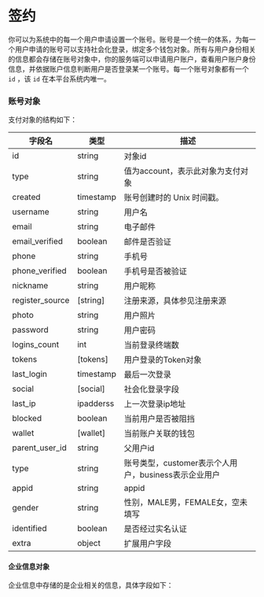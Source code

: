 # 签约

你可以为系统中的每一个用户申请设置一个账号。账号是一个统一的体系，为每一个用户申请的账号可以支持社会化登录，绑定多个钱包对象。所有与用户身份相关的信息都会存储在账号对象中，你的服务端可以申请用户账户，查看用户账户身份信息，并依据账户信息判断用户是否登录某一个账号。每一个账号对象都有一个 `id` ，该 `id` 在本平台系统内唯一。

### 账号对象

支付对象的结构如下：

| 字段名          | 类型      | 描述                                                 |
| --------------- | --------- | ---------------------------------------------------- |
| id              | string    | 对象id                                               |
| type            | string    | 值为account，表示此对象为支付对象                    |
| created         | timestamp | 账号创建时的 Unix 时间戳。                           |
| username        | string    | 用户名                                               |
| email           | string    | 电子邮件                                             |
| email_verified  | boolean   | 邮件是否验证                                         |
| phone           | string    | 手机号                                               |
| phone_verified  | boolean   | 手机号是否被验证                                     |
| nickname        | string    | 用户昵称                                             |
| register_source | [string]  | 注册来源，具体参见注册来源                           |
| photo           | string    | 用户照片                                             |
| password        | string    | 用户密码                                             |
| logins_count    | int       | 当前登录终端数                                       |
| tokens          | [tokens]  | 用户登录的Token对象                                  |
| last_login      | timestamp | 最后一次登录                                         |
| social          | [social]  | 社会化登录字段                                       |
| last_ip         | ipadderss | 上一次登录ip地址                                     |
| blocked         | boolean   | 当前用户是否被阻挡                                   |
| wallet          | [wallet]  | 当前账户关联的钱包                                   |
| parent_user_id  | string    | 父用户id                                             |
| type            | string    | 账号类型，customer表示个人用户，business表示企业用户 |
| appid           | string    | appid                                                |
| gender          | string    | 性别，MALE男，FEMALE女，空未填写                     |
| identified      | boolean   | 是否经过实名认证                                     |
| extra           | object    | 扩展用户字段                                         |

#### 企业信息对象

企业信息中存储的是企业相关的信息，具体字段如下：

